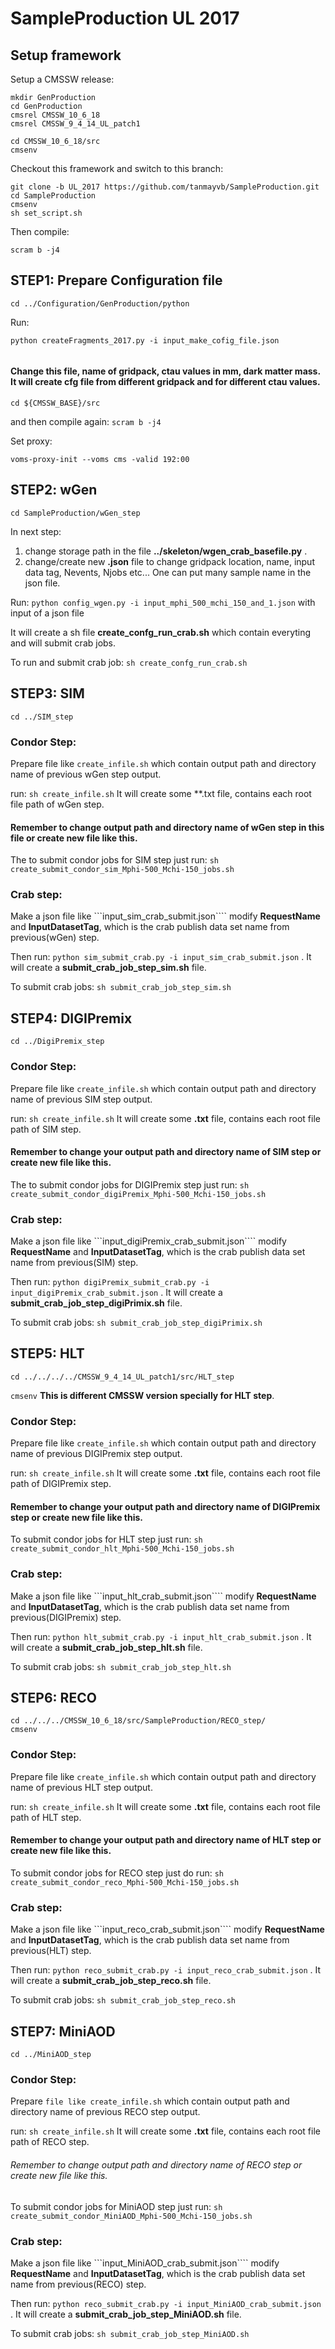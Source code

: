 # SampleProduction UL 2017
## Setup framework

Setup a CMSSW release:
```
mkdir GenProduction
cd GenProduction
cmsrel CMSSW_10_6_18
cmsrel CMSSW_9_4_14_UL_patch1

cd CMSSW_10_6_18/src
cmsenv
```
Checkout this framework and switch to this branch:
```
git clone -b UL_2017 https://github.com/tanmayvb/SampleProduction.git
cd SampleProduction
cmsenv
sh set_script.sh 
```
Then compile:
```
scram b -j4
```

## STEP1: Prepare Configuration file
```
cd ../Configuration/GenProduction/python
```
 Run: 
```
python createFragments_2017.py -i input_make_cofig_file.json
  
```  
#### Change this file, name of gridpack, ctau values in mm, dark matter mass. It will create cfg file from different gridpack and for different ctau values.

```
cd ${CMSSW_BASE}/src
```
and then compile again:
```scram b -j4```

Set proxy:
```
voms-proxy-init --voms cms -valid 192:00
```
## STEP2: wGen
```
cd SampleProduction/wGen_step
```
In next step: 
1. change storage path in the file **../skeleton/wgen_crab_basefile.py** .
2. change/create new **.json** file to change gridpack location, name, input data tag, Nevents, Njobs etc... One can put many sample name in the json file.

Run:
```python config_wgen.py -i input_mphi_500_mchi_150_and_1.json```  with input of a json file

It will create a sh file **create_confg_run_crab.sh** which contain everyting and will submit crab jobs.

To run and submit crab job: ```sh create_confg_run_crab.sh```

## STEP3: SIM
```
cd ../SIM_step
```
### Condor Step:

Prepare file like ```create_infile.sh``` which contain output path and directory name of previous wGen step output.

run: ```sh create_infile.sh``` It will create some **.txt file, contains each root file path of wGen step.

#### Remember to change output path and directory name of wGen step in this file or create new file like this.

The to submit condor jobs for SIM step just run: ```sh create_submit_condor_sim_Mphi-500_Mchi-150_jobs.sh```

### Crab step:

Make a json file like ```input_sim_crab_submit.json```` modify **RequestName** and **InputDatasetTag**, which is the crab publish data set name from 
previous(wGen) step. 

Then run: ```python sim_submit_crab.py -i input_sim_crab_submit.json``` . It will create a **submit_crab_job_step_sim.sh** file.

To submit crab jobs: ```sh submit_crab_job_step_sim.sh```

## STEP4: DIGIPremix
```
cd ../DigiPremix_step
```
### Condor Step:

Prepare file like ```create_infile.sh``` which contain output path and directory name of previous SIM step output.

run: ```sh create_infile.sh``` It will create some **.txt** file, contains each root file path of SIM step.

#### Remember to change your output path and directory name of SIM step or create new file like this.

The to submit condor jobs for DIGIPremix step just run: ```sh create_submit_condor_digiPremix_Mphi-500_Mchi-150_jobs.sh```

### Crab step:

Make a json file like ```input_digiPremix_crab_submit.json```` modify **RequestName** and **InputDatasetTag**, which is the crab publish data set name from previous(SIM) step.

Then run: ```python digiPremix_submit_crab.py -i input_digiPremix_crab_submit.json``` . It will create a **submit_crab_job_step_digiPrimix.sh** file.

To submit crab jobs: ```sh submit_crab_job_step_digiPrimix.sh```

## STEP5: HLT
```
cd ../../../../CMSSW_9_4_14_UL_patch1/src/HLT_step
```
```cmsenv``` **This is different CMSSW version specially for HLT step**.

### Condor Step:

Prepare file like ```create_infile.sh``` which contain output path and directory name of previous DIGIPremix step output.

run: ```sh create_infile.sh``` It will create some **.txt** file, contains each root file path of DIGIPremix step.

#### Remember to change your output path and directory name of DIGIPremix step or create new file like this.

To submit condor jobs for HLT step just run: ```sh create_submit_condor_hlt_Mphi-500_Mchi-150_jobs.sh```

### Crab step:

Make a json file like ```input_hlt_crab_submit.json```` modify **RequestName** and **InputDatasetTag**, which is the crab publish data set name from previous(DIGIPremix) step.

Then run: ```python hlt_submit_crab.py -i input_hlt_crab_submit.json``` . It will create a **submit_crab_job_step_hlt.sh** file.

To submit crab jobs: ```sh submit_crab_job_step_hlt.sh```

## STEP6: RECO
```
cd ../../../CMSSW_10_6_18/src/SampleProduction/RECO_step/
cmsenv
```
### Condor Step:

Prepare file like ```create_infile.sh``` which contain output path and directory name of previous HLT step output.

run: ```sh create_infile.sh``` It will create some **.txt** file, contains each root file path of HLT step.

#### Remember to change your output path and directory name of HLT step or create new file like this.

To submit condor jobs for RECO step just do run: ```sh create_submit_condor_reco_Mphi-500_Mchi-150_jobs.sh```

### Crab step:

Make a json file like ```input_reco_crab_submit.json```` modify **RequestName** and **InputDatasetTag**, which is the crab publish data set name from previous(HLT) step.

Then run: ```python reco_submit_crab.py -i input_reco_crab_submit.json``` . It will create a **submit_crab_job_step_reco.sh** file.

To submit crab jobs: ```sh submit_crab_job_step_reco.sh```

## STEP7: MiniAOD
```
cd ../MiniAOD_step
```
### Condor Step:

Prepare ```file like create_infile.sh``` which contain output path and directory name of previous RECO step output.

run: ```sh create_infile.sh``` It will create some **.txt** file, contains each root file path of RECO step.

###### Remember to change output path and directory name of RECO step or create new file like this.

To submit condor jobs for MiniAOD step just run: ```sh create_submit_condor_MiniAOD_Mphi-500_Mchi-150_jobs.sh```

### Crab step:

Make a json file like ```input_MiniAOD_crab_submit.json```` modify **RequestName** and **InputDatasetTag**, which is the crab publish data set name from previous(RECO) step.

Then run: ```python reco_submit_crab.py -i input_MiniAOD_crab_submit.json``` . It will create a **submit_crab_job_step_MiniAOD.sh** file.

To submit crab jobs: ```sh submit_crab_job_step_MiniAOD.sh```
